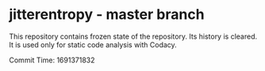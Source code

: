 # jitterentropy - master branch

This repository contains frozen state of the repository.
Its history is cleared. It is used only for static code
analysis with Codacy.

Commit Time: 1691371832